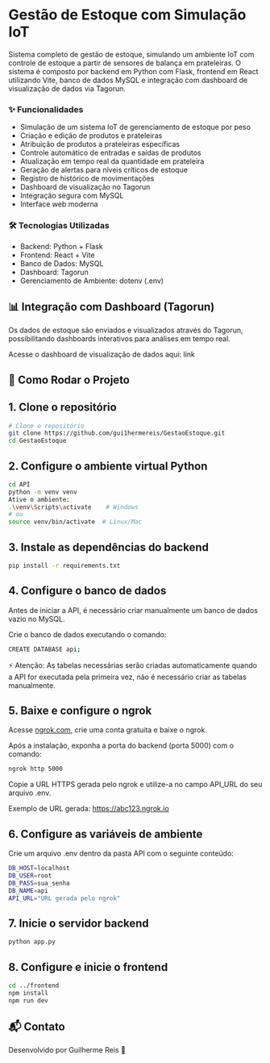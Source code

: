 # Gestão de Estoque com Simulação IoT

Sistema completo de gestão de estoque, simulando um ambiente IoT com controle de estoque a partir de sensores de balança em prateleiras. O sistema é composto por backend em Python com Flask, frontend em React utilizando Vite, banco de dados MySQL e integração com dashboard de visualização de dados via Tagorun.

### ✨ Funcionalidades
- Simulação de um sistema IoT de gerenciamento de estoque por peso
- Criação e edição de produtos e prateleiras
- Atribuição de produtos a prateleiras específicas
- Controle automático de entradas e saídas de produtos
- Atualização em tempo real da quantidade em prateleira
- Geração de alertas para níveis críticos de estoque
- Registro de histórico de movimentações
- Dashboard de visualização no Tagorun
- Integração segura com MySQL
- Interface web moderna

### 🛠️ Tecnologias Utilizadas
- Backend: Python + Flask
- Frontend: React + Vite
- Banco de Dados: MySQL
- Dashboard: Tagorun
- Gerenciamento de Ambiente: dotenv (.env)

## 📊 Integração com Dashboard (Tagorun)
Os dados de estoque são enviados e visualizados através do Tagorun, possibilitando dashboards interativos para análises em tempo real.

Acesse o dashboard de visualização de dados aqui: link

## 🚀 Como Rodar o Projeto

## 1. Clone o repositório
```bash
# Clone o repositório
git clone https://github.com/gui1hermereis/GestaoEstoque.git
cd GestaoEstoque
```

## 2. Configure o ambiente virtual Python
```bash
cd API
python -m venv venv
Ative o ambiente:
.\venv\Scripts\activate    # Windows
# ou
source venv/bin/activate  # Linux/Mac
```

## 3. Instale as dependências do backend
```bash
pip install -r requirements.txt
```

## 4. Configure o banco de dados
Antes de iniciar a API, é necessário criar manualmente um banco de dados vazio no MySQL.

Crie o banco de dados executando o comando:
```bash
CREATE DATABASE api;
```
⚡ Atenção: As tabelas necessárias serão criadas automaticamente quando a API for executada pela primeira vez, não é necessário criar as tabelas manualmente.

## 5. Baixe e configure o ngrok

Acesse [ngrok.com](https://ngrok.com/), crie uma conta gratuita e baixe o ngrok.

Após a instalação, exponha a porta do backend (porta 5000) com o comando:
```bash
ngrok http 5000
```
Copie a URL HTTPS gerada pelo ngrok e utilize-a no campo API_URL do seu arquivo .env.

Exemplo de URL gerada: https://abc123.ngrok.io

## 6. Configure as variáveis de ambiente
Crie um arquivo .env dentro da pasta API com o seguinte conteúdo:
```bash
DB_HOST=localhost
DB_USER=root
DB_PASS=sua_senha
DB_NAME=api
API_URL="URL gerada pelo ngrok"
```

## 7. Inicie o servidor backend
```bash
python app.py
```

## 8. Configure e inicie o frontend
```bash
cd ../frontend
npm install
npm run dev
```

## 📬 Contato
Desenvolvido por Guilherme Reis 🚀
